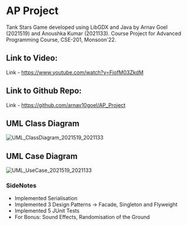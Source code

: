 # AP Project

Tank Stars Game developed using LibGDX and Java by Arnav Goel (2021519) and Anoushka Kumar (2021133). Course Project for Advanced Programming Course, CSE-201, Monsoon'22.

## Link to Video:

Link - https://www.youtube.com/watch?v=FiofM03ZkdM


## Link to Github Repo:

Link - https://github.com/arnav10goel/AP_Project


## UML Class Diagram
![UML_ClassDiagram_2021519_2021133](https://user-images.githubusercontent.com/97335445/211148805-0bba0062-0b57-47f9-99c3-217bdc70491c.png)


## UML Case Diagram
![UML_UseCase_2021519_2021133](https://user-images.githubusercontent.com/97335445/211148812-bd87746f-4e8c-4612-b5a3-188537772aee.png)

### SideNotes
- Implemented Serialisation
- Implemented 3 Design Patterns -> Facade, Singleton and Flyweight
- Implemented 5 JUnit Tests
- For Bonus: Sound Effects, Randomisation of the Ground
